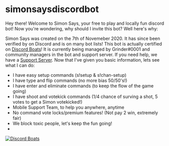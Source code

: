 # simonsaysdiscordbot
Hey there! Welcome to Simon Says, your free to play and locally fun discord bot! Now you're wondering, why should I invite this bot? Well here's why:

Simon Says was created on the 7th of Novemeber 2020. It has since been verified by on Discord and is on many bot lists! This bot is actually certified on [Discord Boats](https://discord.boats)! It is currently being managed by Grinder#0001 and community managers in the bot and support server. If you need help, we have a [Support Server](https://discord.gg/5FX9MhG). Now that I've given you basic information, lets see what I can do:

- I have easy setup commands (s!setup & s!chan-setup)
- I have type and flip commands (no more bias 50/50's!)
- I have enter and eliminate commands (to keep the flow of the game going)
- I have shoot and votekick commands (1/4 chance of surving a shot, 5 votes to get a Simon votekicked!)
- Mobile Support Team, to help you anywhere, anytime
- No command vote locks/premium features! (Not pay 2 win, extremely fair)
- We block toxic people, let's keep the fun going!
- 

[![Discord Boats](https://discord.boats/api/widget/774516332497731594)](774516332497731594)
